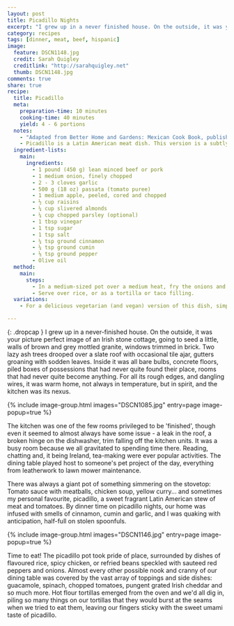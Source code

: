 ```yaml
---
layout: post
title: Picadillo Nights 
excerpt: "I grew up in a never finished house. On the outside, it was your picture perfect image of an Irish stone cottage, going to seed a little, walls of brown and grey mottled granite, windows trimmed in brick. Two lazy ash trees drooped over a slate roof with occasional tile ajar, gutters groaning with sodden leaves."
category: recipes
tags: [dinner, meat, beef, hispanic]
image:
  feature: DSCN1148.jpg
  credit: Sarah Quigley
  creditlink: "http://sarahquigley.net"
  thumb: DSCN1148.jpg
comments: true
share: true
recipe:
  title: Picadillo
  meta:
    preparation-time: 10 minutes
    cooking-time: 40 minutes
    yield: 4 - 6 portions
  notes:
    - "Adapted from Better Home and Gardens: Mexican Cook Book, published in 1977."
    - Picadillo is a Latin American meat dish. This version is a subtly sweet variation with nuts, apples and raisins. It's excellent as a tortilla or taco filling or served over plain or flavoured rice. I like to accompany it with a combination of toppings such as chopped tomatoes, grated cheese, spinach, lettuce, home-made guacamole, chopped red onion, hot sauce, yoghurt or sour cream.
  ingredient-lists:
    main:
      ingredients:
        - 1 pound (450 g) lean minced beef or pork
        - 1 medium onion, finely chopped
        - 2 - 3 cloves garlic
        - 500 g (18 oz) passata (tomato puree)
        - 1 medium apple, peeled, cored and chopped
        - ½ cup raisins
        - ¼ cup slivered almonds
        - ¼ cup chopped parsley (optional)
        - 1 tbsp vinegar
        - 1 tsp sugar
        - 1 tsp salt
        - ¼ tsp ground cinnamon
        - ¼ tsp ground cumin
        - ⅛ tsp ground pepper
        - Olive oil
  method:
    main:
      steps:
        - In a medium-sized pot over a medium heat, fry the onions and garlic in a little olive oil. When the onions begin to turn translucent, add the beef and cook until brown. At this stage, if necessary, pour away any excess fat. Stir in all the remaining ingredients. Cover the pot, and simmer for 30 minutes.
        - Serve over rice, or as a tortilla or taco filling.
  variations:
    - For a delicious vegetarian (and vegan) version of this dish, simply replace the meat with 1 pound of cooked red kidney beans (or another bean of your choice).

---
```


{: .dropcap }
I grew up in a never-finished house. On the outside, it was your picture perfect image of an Irish stone cottage, going to seed a little, walls of brown and grey mottled granite, windows trimmed in brick. Two lazy ash trees drooped over a slate roof with occasional tile ajar, gutters groaning with sodden leaves. Inside it was all bare bulbs, concrete floors, piled boxes of possessions that had never quite found their place, rooms that had never quite become anything. For all its rough edges, and dangling wires, it was warm home, not always in temperature, but in spirit, and the kitchen was its nexus.

{% include image-group.html images="DSCN1085.jpg" entry=page image-popup=true %}

The kitchen was one of the few rooms privileged to be 'finished', though even it seemed to almost always have some issue - a leak in the roof, a broken hinge on the dishwasher, trim falling off the kitchen units. It was a busy room because we all gravitated to spending time there. Reading, chatting and, it being Ireland, tea-making were ever popular activities. The dining table played host to someone's pet project of the day, everything from leatherwork to lawn mower maintenance.

There was always a giant pot of something simmering on the stovetop: Tomato sauce with meatballs, chicken soup, yellow curry... and sometimes my personal favourite, picadillo, a sweet fragrant Latin American stew of meat and tomatoes. By dinner time on picadillo nights, our home was infused with smells of cinnamon, cumin and garlic, and I was quaking with anticipation, half-full on stolen spoonfuls.

{% include image-group.html images="DSCN1146.jpg" entry=page image-popup=true %}

Time to eat! The picadillo pot took pride of place, surrounded by dishes of flavoured rice, spicy chicken, or refried beans speckled with sauteed red peppers and onions. Almost every other possible nook and cranny of our dining table was covered by the vast array of toppings and side dishes: guacamole, spinach, chopped tomatoes, pungent grated Irish cheddar and so much more. Hot flour tortillas emerged from the oven and we'd all dig in, piling so many things on our tortillas that they would burst at the seams when we tried to eat them, leaving our fingers sticky with the sweet umami taste of picadillo.
